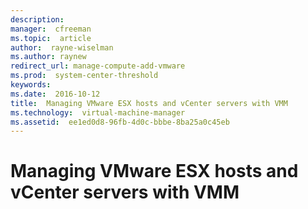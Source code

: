 ```yaml
---
description:  
manager:  cfreeman
ms.topic:  article
author:  rayne-wiselman
ms.author: raynew
redirect_url: manage-compute-add-vmware
ms.prod:  system-center-threshold
keywords:  
ms.date:  2016-10-12
title:  Managing VMware ESX hosts and vCenter servers with VMM
ms.technology:  virtual-machine-manager
ms.assetid:  ee1ed0d8-96fb-4d0c-bbbe-8ba25a0c45eb
---
```


# Managing VMware ESX hosts and vCenter servers with VMM
